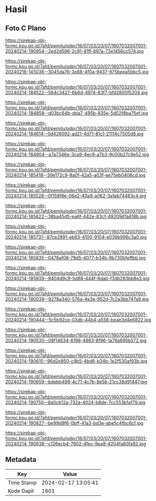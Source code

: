 # Hasil

## Foto C Plano

https://sirekap-obj-formc.kpu.go.id/7afd/pemilu/pdpr/16/07/03/20/07/1607032007001-20240214-190954--2ed2d596-2c91-41ff-897a-73e1456cc574.jpg

https://sirekap-obj-formc.kpu.go.id/7afd/pemilu/pdpr/16/07/03/20/07/1607032007001-20240216-145036--3045da76-3e88-4f0a-9437-975beea5bbc5.jpg

https://sirekap-obj-formc.kpu.go.id/7afd/pemilu/pdpr/16/07/03/20/07/1607032007001-20240214-184522--564c3427-6b6d-4974-83f7-bfd2800f5204.jpg

https://sirekap-obj-formc.kpu.go.id/7afd/pemilu/pdpr/16/07/03/20/07/1607032007001-20240214-184858--d03bc64b-dda7-495b-835e-5d02f8ba75ef.jpg

https://sirekap-obj-formc.kpu.go.id/7afd/pemilu/pdpr/16/07/03/20/07/1607032007001-20240214-184614--0d426092-ad21-4d71-81c1-21114c7505d8.jpg

https://sirekap-obj-formc.kpu.go.id/7afd/pemilu/pdpr/16/07/03/20/07/1607032007001-20240214-184904--a7a7346e-3ca9-4ec9-a7b3-9c00b27c9e52.jpg

https://sirekap-obj-formc.kpu.go.id/7afd/pemilu/pdpr/16/07/03/20/07/1607032007001-20240214-185418--39e172c9-8a0f-42a5-a03f-ee75eb0406cd.jpg

https://sirekap-obj-formc.kpu.go.id/7afd/pemilu/pdpr/16/07/03/20/07/1607032007001-20240214-185528--0f158f8e-06e2-43a9-a062-3a1eb74483c4.jpg

https://sirekap-obj-formc.kpu.go.id/7afd/pemilu/pdpr/16/07/03/20/07/1607032007001-20240214-185622--38ba45d5-ea6f-442e-83cf-49209d1a818b.jpg

https://sirekap-obj-formc.kpu.go.id/7afd/pemilu/pdpr/16/07/03/20/07/1607032007001-20240214-185731--87ce2891-eb63-4100-9104-e039b996c3a0.jpg

https://sirekap-obj-formc.kpu.go.id/7afd/pemilu/pdpr/16/07/03/20/07/1607032007001-20240214-185835--0478af08-79d5-4077-b34b-9b730bfeffbb.jpg

https://sirekap-obj-formc.kpu.go.id/7afd/pemilu/pdpr/16/07/03/20/07/1607032007001-20240214-185939--8404d9c9-5d88-444f-8dab-f3db283bb8e3.jpg

https://sirekap-obj-formc.kpu.go.id/7afd/pemilu/pdpr/16/07/03/20/07/1607032007001-20240214-190039--9278a340-576a-4e3e-952d-7c2a3bb747a9.jpg

https://sirekap-obj-formc.kpu.go.id/7afd/pemilu/pdpr/16/07/03/20/07/1607032007001-20240214-190444--5c5b92ce-03db-44b4-a556-beae3d4e6822.jpg

https://sirekap-obj-formc.kpu.go.id/7afd/pemilu/pdpr/16/07/03/20/07/1607032007001-20240214-190530--08f14634-6196-4863-8f96-1a76a695b572.jpg

https://sirekap-obj-formc.kpu.go.id/7afd/pemilu/pdpr/16/07/03/20/07/1607032007001-20240214-190615--96d2e850-c9b5-4bd8-b34b-1e2f530af93b.jpg

https://sirekap-obj-formc.kpu.go.id/7afd/pemilu/pdpr/16/07/03/20/07/1607032007001-20240214-190659--bdebb498-4c71-4c7b-8e5b-21cc38d91447.jpg

https://sirekap-obj-formc.kpu.go.id/7afd/pemilu/pdpr/16/07/03/20/07/1607032007001-20240214-190750--8a0cb12a-732a-4024-b8de-7cc553b1a179.jpg

https://sirekap-obj-formc.kpu.go.id/7afd/pemilu/pdpr/16/07/03/20/07/1607032007001-20240214-190827--be99d9f6-0bff-41a3-bd3e-abe5c4fbc6cf.jpg

https://sirekap-obj-formc.kpu.go.id/7afd/pemilu/pdpr/16/07/03/20/07/1607032007001-20240214-190938--c126ecb4-7902-4fec-9ea8-4204fa80fa92.jpg


## Metadata

| Key        | Value               |
| ---------- | ------------------- |
| Time Stamp | 2024-02-17 13:05:41 |
| Kode Dapil | 1601                |




